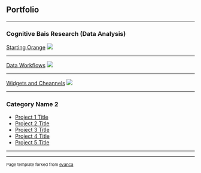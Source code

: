 ## Portfolio

---

### Cognitive Bais Research (Data Analysis) 

[Starting Orange](/sample_page)
<img src="images/dummy_thumbnail.jpg?raw=true"/>

---
[Data Workflows](/pdf/sample_presentation.pdf)
<img src="images/dummy_thumbnail.jpg?raw=true"/>

---
[Widgets and Cheannels](http://example.com/)
<img src="images/dummy_thumbnail.jpg?raw=true"/>

---

### Category Name 2

- [Project 1 Title](http://example.com/)
- [Project 2 Title](http://example.com/)
- [Project 3 Title](http://example.com/)
- [Project 4 Title](http://example.com/)
- [Project 5 Title](http://example.com/)

---




---
<p style="font-size:11px">Page template forked from <a href="https://github.com/evanca/quick-portfolio">evanca</a></p>
<!-- Remove above link if you don't want to attibute -->
